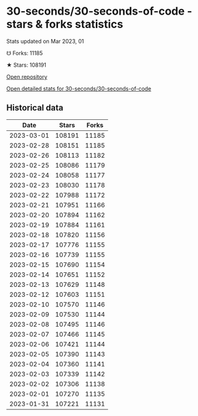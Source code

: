 # 30-seconds/30-seconds-of-code - stars & forks statistics

Stats updated on Mar 2023, 01

☋ Forks: 11185

★ Stars: 108191

[Open repository](https://github.com/30-seconds/30-seconds-of-code)

[Open detailed stats for 30-seconds/30-seconds-of-code](https://reviewgithub.com/rep/30-seconds/30-seconds-of-code)

## Historical data
| Date | Stars | Forks |
|------|-------|-------|
| 2023-03-01 | 108191 | 11185 | 
| 2023-02-28 | 108151 | 11185 | 
| 2023-02-26 | 108113 | 11182 | 
| 2023-02-25 | 108086 | 11179 | 
| 2023-02-24 | 108058 | 11177 | 
| 2023-02-23 | 108030 | 11178 | 
| 2023-02-22 | 107988 | 11172 | 
| 2023-02-21 | 107951 | 11166 | 
| 2023-02-20 | 107894 | 11162 | 
| 2023-02-19 | 107884 | 11161 | 
| 2023-02-18 | 107820 | 11156 | 
| 2023-02-17 | 107776 | 11155 | 
| 2023-02-16 | 107739 | 11155 | 
| 2023-02-15 | 107690 | 11154 | 
| 2023-02-14 | 107651 | 11152 | 
| 2023-02-13 | 107629 | 11148 | 
| 2023-02-12 | 107603 | 11151 | 
| 2023-02-10 | 107570 | 11146 | 
| 2023-02-09 | 107530 | 11144 | 
| 2023-02-08 | 107495 | 11146 | 
| 2023-02-07 | 107466 | 11145 | 
| 2023-02-06 | 107421 | 11144 | 
| 2023-02-05 | 107390 | 11143 | 
| 2023-02-04 | 107360 | 11141 | 
| 2023-02-03 | 107339 | 11142 | 
| 2023-02-02 | 107306 | 11138 | 
| 2023-02-01 | 107270 | 11135 | 
| 2023-01-31 | 107221 | 11131 | 

